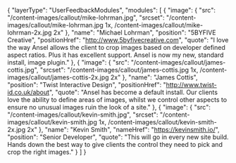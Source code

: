 {
    "layerType": "UserFeedbackModules",
    "modules": [
        {
            "image": {
                "src": "/content-images/callout/mike-lohrman.jpg",
                "srcset": "/content-images/callout/mike-lohrman.jpg 1x, /content-images/callout/mike-lohrman-2x.jpg 2x"
            },
            "name": "Michael Lohrman",
            "position": "5BYFIVE Creative",
            "positionHref": "http://www.5byfivecreative.com",
            "quote": "I love the way Ansel allows the client to crop images based on developer defined aspect ratios. Plus it has excellent support. Ansel is now my new, standard install, image plugin."
        },
        {
            "image": {
                "src": "/content-images/callout/james-cottis.jpg",
                "srcset": "/content-images/callout/james-cottis.jpg 1x, /content-images/callout/james-cottis-2x.jpg 2x"
            },
            "name": "James Cottis",
            "position": "Twist Interactive Design",
            "positionHref": "http://www.twist-id.co.uk/about",
            "quote": "Ansel has become a default install. Our clients love the ability to define areas of images, whilst we control other aspects to ensure no unusual images ruin the look of a site."
        },
        {
            "image": {
                "src": "/content-images/callout/kevin-smith.jpg",
                "srcset": "/content-images/callout/kevin-smith.jpg 1x, /content-images/callout/kevin-smith-2x.jpg 2x"
            },
            "name": "Kevin Smith",
            "nameHref": "https://kevinsmith.io/",
            "position": "Senior Developer",
            "quote": "This will go in every new site build. Hands down the best way to give clients the control they need to pick and crop the right images."
        }
    ]
}
